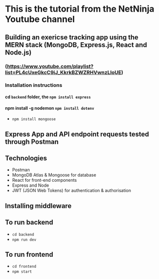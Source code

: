 # This is the tutorial from the NetNinja Youtube channel

## Building an exericse tracking app using the MERN stack (MongoDB, Express.js, React and Node.js)
 ### (https://www.youtube.com/playlist?list=PL4cUxeGkcC9iJ_KkrkBZWZRHVwnzLIoUE)

 ### Installation instructions
 #### cd `backend` folder, the `npm install express`
 #### npm install -g nodemon   `npm install dotenv`
  - `npm install mongoose`

 ## Express App and API endpoint requests tested through Postman

 ## Technologies
  - Postman
  - MongoDB Atlas & Mongoose for database
  - React for front-end components
  - Express and Node
  - JWT (JSON Web Tokens) for authentication & authorisation

 ## Installing middleware

 ## To run backend
  - `cd backend`
  - `npm run dev`

  ## To run frontend
  - `cd frontend`
  - `npm start`
